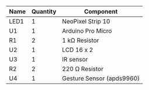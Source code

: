 <table>
	<thead>
		<tr><th>Name</th><th>Quantity</th><th>Component</th></tr>
	</thead>
	<tbody>
		 <tr><td>LED1</td><td>1</td><td> NeoPixel Strip 10</td></tr>
		 <tr><td>U1</td><td>1</td><td> Arduino Pro Micro</td></tr>
		 <tr><td>R1</td><td>2</td><td>1 kΩ Resistor</td></tr>
		 <tr><td>U2</td><td>1</td><td> LCD 16 x 2 </td></tr>
		 <tr><td>U3</td><td>1</td><td> IR sensor</td></tr>
		 <tr><td>R2</td><td>2</td><td>220 Ω Resistor</td></tr>
		 <tr><td>U4</td><td>1</td><td>Gesture Sensor (apds9960)</td></tr>
	</tbody>
</table>

